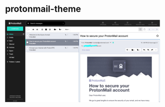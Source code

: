 # protonmail-theme

![Image of Yaktocat](https://github.com/mr-vietnamese/protonmail-theme/blob/master/screenshot.jpg)
